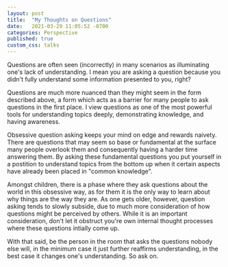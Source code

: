 ```yaml
---
layout: post
title:  "My Thoughts on Questions"
date:   2021-03-29 11:05:52 -0700
categories: Perspective
published: true
custom_css: talks
---
```

Questions are often seen (incorrectly) in many scenarios as illuminating one's lack of understanding. I mean you are asking a question because you didn't fully understand some information presented to you, right? 

Questions are much more nuanced than they might seem in the form described above, a form which acts as a barrier for many people to ask questions in the first place. I view questions as one of the most powerful tools for understanding topics deeply, demonstrating knowledge, and having awareness.

Obsessive question asking keeps your mind on edge and rewards naivety. There are questions that may seem so base or fundamental at the surface many people overlook them and consequently having a harder time answering them. By asking these fundamental questions you put yourself in a postition to understand topics from the bottom up when it certain aspects have already been placed in "common knowledge".

Amongst children, there is a phase where they ask questions about the world in this obsessive way, as for them it is the only way to learn about why things are the way they are. As one gets older, however, question asking tends to slowly subside, due to much more consideration of how questions might be perceived by others. 
While it is an important consideration, don't let it obstruct you're own internal thought processes where these questions intially come up.

With that said, be the person in the room that asks the questions nobody else will, in the minimum case it just further reaffirms understanding, in the best case it changes one's understanding. So ask on.



